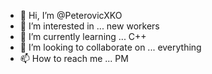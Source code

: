 - 👋 Hi, I’m @PeterovicXKO
- 👀 I’m interested in ... new workers
- 🌱 I’m currently learning ... C++
- 💞️ I’m looking to collaborate on ... everything
- 📫 How to reach me ... PM

<!---
PeterovicXKO/PeterovicXKO is a ✨ special ✨ repository because its `README.md` (this file) appears on your GitHub profile.
You can click the Preview link to take a look at your changes.
--->
